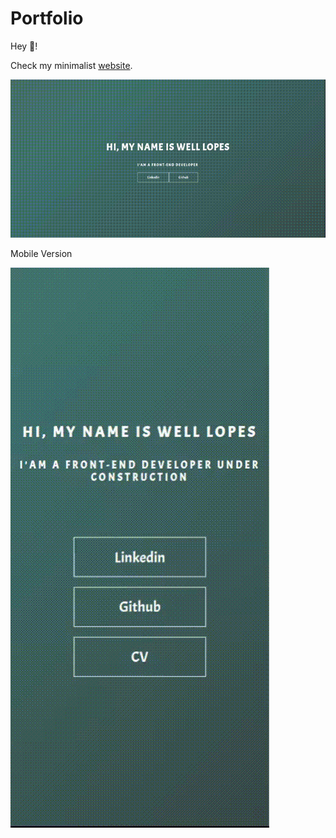 # Portfolio

Hey :wave:!

Check my minimalist <a href="https://welllopes.github.io/website/" target="_blank">website</a>.

![](assets/img_gif/web-site.gif)

Mobile Version

![](assets/img_gif/web-site-v-mobile.gif)
